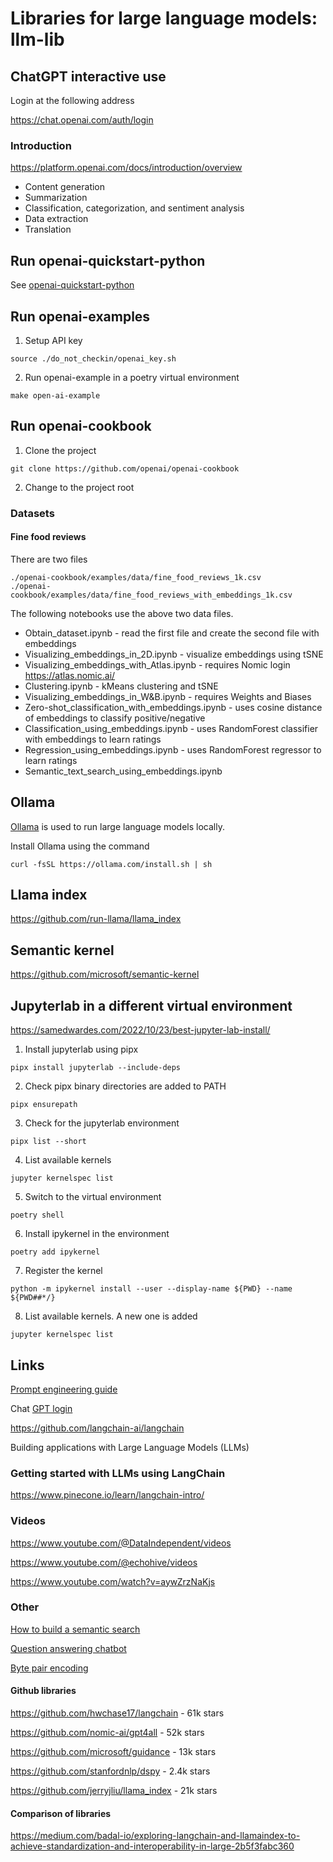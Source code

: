 # Libraries for large language models: llm-lib

## ChatGPT interactive use

Login at the following address

https://chat.openai.com/auth/login

### Introduction

https://platform.openai.com/docs/introduction/overview

* Content generation
* Summarization
* Classification, categorization, and sentiment analysis
* Data extraction
* Translation

## Run openai-quickstart-python

See [openai-quickstart-python](./openai-quickstart-python/README.md)

## Run openai-examples

1. Setup API key

```
source ./do_not_checkin/openai_key.sh
```

2. Run openai-example in a poetry virtual environment

```
make open-ai-example
```

## Run openai-cookbook

1. Clone the project

```
git clone https://github.com/openai/openai-cookbook
```

2. Change to the project root

### Datasets

#### Fine food reviews

There are two files

```
./openai-cookbook/examples/data/fine_food_reviews_1k.csv
./openai-cookbook/examples/data/fine_food_reviews_with_embeddings_1k.csv
```

The following notebooks use the above two data files.

* Obtain_dataset.ipynb - read the first file and create the second file with embeddings
* Visualizing_embeddings_in_2D.ipynb - visualize embeddings using tSNE
* Visualizing_embeddings_with_Atlas.ipynb - requires Nomic login https://atlas.nomic.ai/
* Clustering.ipynb - kMeans clustering and tSNE
* Visualizing_embeddings_in_W&B.ipynb - requires Weights and Biases
* Zero-shot_classification_with_embeddings.ipynb - uses cosine distance of embeddings to classify positive/negative
* Classification_using_embeddings.ipynb - uses RandomForest classifier with embeddings to learn ratings
* Regression_using_embeddings.ipynb - uses RandomForest regressor to learn ratings
* Semantic_text_search_using_embeddings.ipynb

## Ollama

[Ollama][100] is used to run large language models locally.

[100]: https://github.com/ollama/ollama

Install Ollama using the command

```
curl -fsSL https://ollama.com/install.sh | sh
```

## Llama index

https://github.com/run-llama/llama_index

## Semantic kernel

https://github.com/microsoft/semantic-kernel

## Jupyterlab in a different virtual environment

https://samedwardes.com/2022/10/23/best-jupyter-lab-install/

1. Install jupyterlab using pipx

```
pipx install jupyterlab --include-deps
```

2. Check pipx binary directories are added to PATH

```
pipx ensurepath
```

3. Check for the jupyterlab environment

```
pipx list --short
```

4. List available kernels

```
jupyter kernelspec list
```

5. Switch to the virtual environment

```
poetry shell
```

6. Install ipykernel in the environment

```
poetry add ipykernel
```

7. Register the kernel

```
python -m ipykernel install --user --display-name ${PWD} --name ${PWD##*/}
```

8. List available kernels. A new one is added

```
jupyter kernelspec list
```

## Links

[Prompt engineering guide][1000]

[1000]: https://github.com/dair-ai/Prompt-Engineering-Guide

Chat [GPT login][1010]

[1010]: https://chat.openai.com/auth/login

https://github.com/langchain-ai/langchain

Building applications with Large Language Models (LLMs)


### Getting started with LLMs using LangChain

https://www.pinecone.io/learn/langchain-intro/

### Videos

https://www.youtube.com/@DataIndependent/videos

https://www.youtube.com/@echohive/videos

https://www.youtube.com/watch?v=aywZrzNaKjs

### Other

[How to build a semantic search][1100]

[1100]: https://haystack.deepset.ai/blog/how-to-build-a-semantic-search-engine-in-python

[Question answering chatbot][1110]

[1110]: https://github.com/jerpint/buster

[Byte pair encoding][1120]

[1120]: https://huggingface.co/course/chapter6/5

#### Github libraries

https://github.com/hwchase17/langchain - 61k stars

https://github.com/nomic-ai/gpt4all - 52k stars

https://github.com/microsoft/guidance - 13k stars

https://github.com/stanfordnlp/dspy - 2.4k stars

https://github.com/jerryjliu/llama_index - 21k stars

#### Comparison of libraries

https://medium.com/badal-io/exploring-langchain-and-llamaindex-to-achieve-standardization-and-interoperability-in-large-2b5f3fabc360
